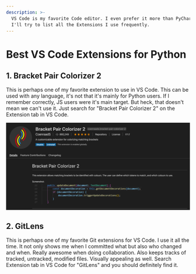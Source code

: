 ```yaml
---
description: >-
  VS Code is my favorite Code editor. I even prefer it more than PyCharm. Here
  I'll try to list all the Extensions I use frequently.
---
```


# Best VS Code Extensions for Python

## 1. Bracket Pair Colorizer 2

This is perhaps one of my favorite extension to use in VS Code. This can be used with any language, it's not that it's mainly for Python users. If I remember correctly, JS users were it's main target. But heck, that doesn't mean we can't use it. Just search for "Bracket Pair Colorizer 2" on the Extension tab in VS Code.

![Bracket Pair Colorizer 2 Extension](../../.gitbook/assets/screenshot-2020-05-09-at-8.36.21-pm.png)

## 2. GitLens
This is perhaps one of my favorite Git extensions for VS Code. I use it all the time. It not only shows me when I committed what but also who changed and when. Really awesome when doing collaboration. Also keeps tracks of tracked, untracked, modified files. Visually appealing as well. Search Extension tab in VS Code for "GitLens" and you should definitely find it.